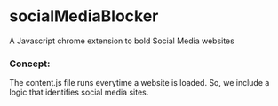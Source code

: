 # socialMediaBlocker

A Javascript chrome extension to bold Social Media websites

### Concept:

The content.js file runs everytime a website is loaded. So, we include a logic that identifies social media sites.
